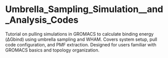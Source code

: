 # Umbrella_Sampling_Simulation__and_Analysis_Codes
Tutorial on pulling simulations in GROMACS to calculate binding energy (ΔGbind) using umbrella sampling and WHAM. Covers system setup, pull code configuration, and PMF extraction. Designed for users familiar with GROMACS basics and topology organization.
